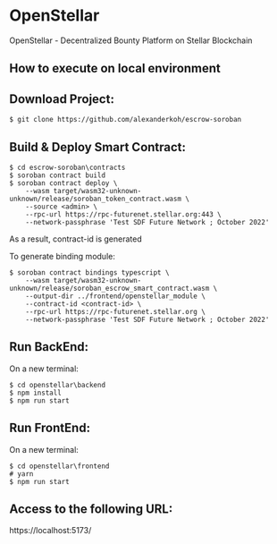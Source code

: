 # OpenStellar
OpenStellar - Decentralized Bounty Platform on Stellar Blockchain

## How to execute on local environment
Download Project:
-------------
```
$ git clone https://github.com/alexanderkoh/escrow-soroban
```

Build & Deploy Smart Contract:
-------------
```
$ cd escrow-soroban\contracts
$ soroban contract build
$ soroban contract deploy \
    --wasm target/wasm32-unknown-unknown/release/soroban_token_contract.wasm \
    --source <admin> \
    --rpc-url https://rpc-futurenet.stellar.org:443 \
    --network-passphrase 'Test SDF Future Network ; October 2022'
```
As a result, contract-id is generated

To generate binding module:
```
$ soroban contract bindings typescript \
	--wasm target/wasm32-unknown-unknown/release/soroban_escrow_smart_contract.wasm \
	--output-dir ../frontend/openstellar_module \
	--contract-id <contract-id> \
	--rpc-url https://rpc-futurenet.stellar.org \
	--network-passphrase 'Test SDF Future Network ; October 2022'
```

Run BackEnd:
-------------
On a new terminal:
```
$ cd openstellar\backend
$ npm install
$ npm run start
```

Run FrontEnd:
-------------
On a new terminal:
```
$ cd openstellar\frontend
# yarn
$ npm run start
```

Access to the following URL:
-------------
https://localhost:5173/
